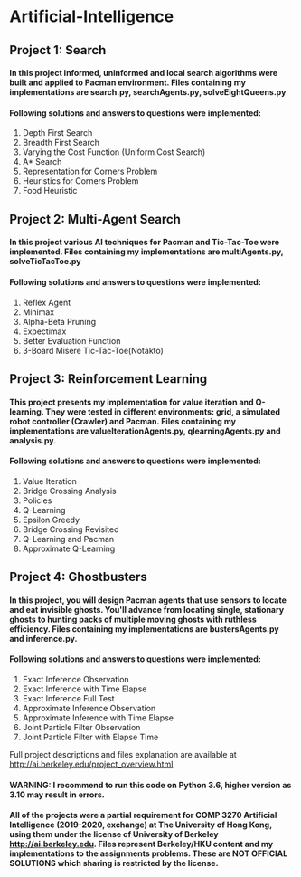 # Artificial-Intelligence

## Project 1: Search 

#### In this project informed, uninformed and local search algorithms were built and applied to Pacman environment. Files containing my implementations are **search.py, searchAgents.py, solveEightQueens.py**
#### Following solutions and answers to questions were implemented:
1. Depth First Search
2. Breadth First Search
3. Varying the Cost Function
(Uniform Cost Search)
4. A* Search
5. Representation for Corners
Problem
6. Heuristics for Corners
Problem
7. Food Heuristic

## Project 2: Multi-Agent Search
#### In this project various AI techniques for Pacman and Tic-Tac-Toe were implemented. Files containing my implementations are **multiAgents.py, solveTicTacToe.py**
#### Following solutions and answers to questions were implemented:
1. Reflex Agent
2. Minimax
3. Alpha-Beta Pruning
4. Expectimax
5. Better Evaluation Function
6. 3-Board Misere Tic-Tac-Toe(Notakto)

## Project 3: Reinforcement Learning
#### This project presents my implementation for value iteration and Q-learning. They were tested in different environments: grid, a simulated robot controller (Crawler) and Pacman. Files containing my implementations are **valueIterationAgents.py, qlearningAgents.py and analysis.py**.
#### Following solutions and answers to questions were implemented:
1. Value Iteration
2. Bridge Crossing Analysis
3. Policies
4. Q-Learning
5. Epsilon Greedy
6. Bridge Crossing Revisited
7. Q-Learning and Pacman
8. Approximate Q-Learning

## Project 4: Ghostbusters
#### In this project, you will design Pacman agents that use sensors to locate and eat invisible ghosts. You'll advance from locating single, stationary ghosts to hunting packs of multiple moving ghosts with ruthless efficiency. Files containing my implementations are **bustersAgents.py and inference.py**.
#### Following solutions and answers to questions were implemented:
1. Exact Inference Observation
2. Exact Inference with Time Elapse
3. Exact Inference Full Test
4. Approximate Inference Observation
5. Approximate Inference with Time Elapse
6. Joint Particle Filter Observation
7. Joint Particle Filter with Elapse Time


Full project descriptions and files explanation are available at http://ai.berkeley.edu/project_overview.html




#### WARNING: I recommend to run this code on Python 3.6, higher version as 3.10 may result in errors.


#### All of the projects were a partial requirement for COMP 3270 Artificial Intelligence (2019-2020, exchange) at The University of Hong Kong, using them under the license of University of Berkeley http://ai.berkeley.edu. Files represent Berkeley/HKU content and my implementations to the assignments problems. These are NOT OFFICIAL SOLUTIONS which sharing is restricted by the license.




